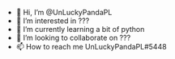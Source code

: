 - 👋 Hi, I’m @UnLuckyPandaPL
- 👀 I’m interested in ???
- 🌱 I’m currently learning a bit of python
- 💞️ I’m looking to collaborate on ???
- 📫 How to reach me UnLuckyPandaPL#5448

<!---
UnLuckyPandaPL/UnLuckyPandaPL is a ✨ special ✨ repository because its `README.md` (this file) appears on your GitHub profile.
You can click the Preview link to take a look at your changes.
--->
